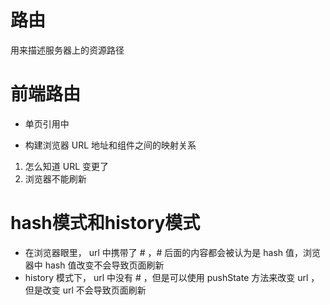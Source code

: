 # 路由
用来描述服务器上的资源路径

# 前端路由
- 单页引用中

- 构建浏览器 URL 地址和组件之间的映射关系
1. 怎么知道 URL 变更了
2. 浏览器不能刷新

# hash模式和history模式
 - 在浏览器眼里， url 中携带了 # ，# 后面的内容都会被认为是 hash 值，浏览器中 hash 值改变不会导致页面刷新
 - history 模式下， url 中没有 # ，但是可以使用 pushState 方法来改变 url ，但是改变 url 不会导致页面刷新